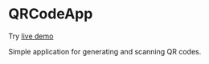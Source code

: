 # QRCodeApp

Try [live demo](https://seko47.github.io/QRCodeApp/)

Simple application for generating and scanning QR codes.
